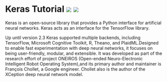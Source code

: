 # Keras Tutorial ![](https://img.shields.io/static/v1?label=Phase&message=Done&color=blueviolet&style=flat&logo=appveyor) ![](https://img.shields.io/static/v1?label=License&message=MIT&color=blueviolet&style=flat&logo=appveyor)
Keras is an open-source library that provides a Python interface for artificial neural networks. Keras acts as an interface for the TensorFlow library.

Up until version 2.3 Keras supported multiple backends, including TensorFlow, Microsoft Cognitive Toolkit, R, Theano, and PlaidML.Designed to enable fast experimentation with deep neural networks, it focuses on being user-friendly, modular, and extensible. It was developed as part of the research effort of project ONEIROS (Open-ended Neuro-Electronic Intelligent Robot Operating System),and its primary author and maintainer is François Chollet, a Google engineer. Chollet also is the author of the XCeption deep neural network model.
